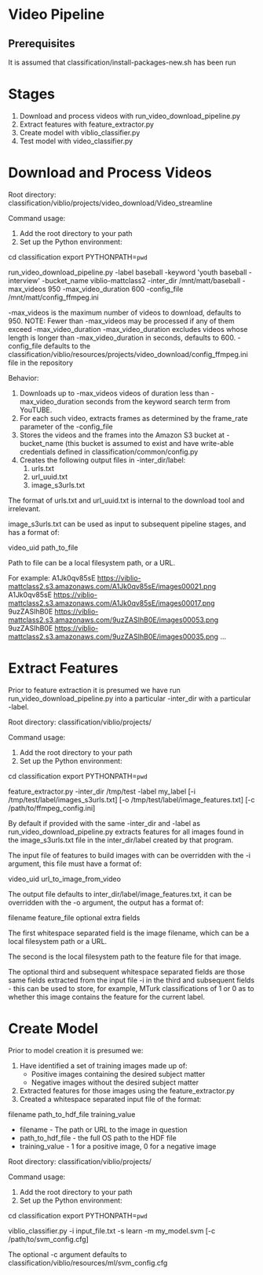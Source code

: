 Video Pipeline
==============

Prerequisites
-------------
It is assumed that classification/install-packages-new.sh has been run

Stages
======
1) Download and process videos with run_video_download_pipeline.py
2) Extract features with feature_extractor.py
3) Create model with viblio_classifier.py
4) Test model with video_classifier.py

Download and Process Videos
===========================

Root directory: classification/viblio/projects/video_download/Video_streamline

Command usage:

1) Add the root directory to your path
2) Set up the Python environment:

cd classification
export PYTHONPATH=`pwd`

run_video_download_pipeline.py 
  -label baseball
  -keyword 'youth baseball -interview' 
  -bucket_name viblio-mattclass2 
  -inter_dir /mnt/matt/baseball 
  -max_videos 950
  -max_video_duration 600
  -config_file /mnt/matt/config_ffmpeg.ini 

-max_videos is the maximum number of videos to download, defaults to 950. NOTE: Fewer than -max_videos may be processed if any of them exceed -max_video_duration
-max_video_duration excludes videos whose length is longer than -max_video_duration in seconds, defaults to 600.
-config_file defaults to the classification/viblio/resources/projects/video_download/config_ffmpeg.ini file in the repository

Behavior:

1. Downloads up to -max_videos videos of duration less than -max_video_duration seconds from the keyword search term from YouTUBE.
2. For each such video, extracts frames as determined by the frame_rate parameter of the -config_file
3. Stores the videos and the frames into the Amazon S3 bucket at -bucket_name (this bucket is assumed to exist and have write-able credentials defined in classification/common/config.py
4. Creates the following output files in -inter_dir/label:
   1. urls.txt
   2. url_uuid.txt
   3. image_s3urls.txt

The format of urls.txt and url_uuid.txt is internal to the download
tool and irrelevant.

image_s3urls.txt can be used as input to subsequent pipeline stages,
and has a format of:

video_uid path_to_file

Path to file can be a local filesystem path, or a URL.

For example:
A1Jk0qv85sE https://viblio-mattclass2.s3.amazonaws.com/A1Jk0qv85sE/images00021.png
A1Jk0qv85sE https://viblio-mattclass2.s3.amazonaws.com/A1Jk0qv85sE/images00017.png
9uzZASIhB0E https://viblio-mattclass2.s3.amazonaws.com/9uzZASIhB0E/images00053.png
9uzZASIhB0E https://viblio-mattclass2.s3.amazonaws.com/9uzZASIhB0E/images00035.png
...

Extract Features
================

Prior to feature extraction it is presumed we have run
run_video_download_pipeline.py into a particular -inter_dir with a
particular -label.

Root directory: classification/viblio/projects/

Command usage:

1) Add the root directory to your path
2) Set up the Python environment:

cd classification
export PYTHONPATH=`pwd`

feature_extractor.py
	-inter_dir /tmp/test
	-label my_label
	[-i /tmp/test/label/images_s3urls.txt]
	[-o /tmp/test/label/image_features.txt]
	[-c /path/to/ffmpeg_config.ini]

By default if provided with the same -inter_dir and -label as
run_video_download_pipeline.py extracts features for all images found
in the image_s3urls.txt file in the inter_dir/label created by that
program.

The input file of features to build images with can be overridden with
the -i argument, this file must have a format of:

video_uid url_to_image_from_video

The output file defaults to inter_dir/label/image_features.txt, it can
be overridden with the -o argument, the output has a format of:

filename feature_file optional extra fields

The first whitespace separated field is the image filename, which can
be a local filesystem path or a URL.

The second is the local filesystem path to the feature file for that
image.

The optional third and subsequent whitespace separated fields are those
same fields extracted from the input file -i in the third and
subsequent fields - this can be used to store, for example, MTurk
classifications of 1 or 0 as to whether this image contains the
feature for the current label.

Create Model
============

Prior to model creation it is presumed we:

1. Have identified a set of training images made up of:
   * Positive images containing the desired subject matter
   * Negative images without the desired subject matter
2. Extracted features for those images using the feature_extractor.py
2. Created a whitespace separated input file of the format:

filename path_to_hdf_file training_value

* filename - The path or URL to the image in question
* path_to_hdf_file - the full OS path to the HDF file
* training_value - 1 for a positive image, 0 for a negative image

Root directory: classification/viblio/projects/

Command usage:

1) Add the root directory to your path
2) Set up the Python environment:

cd classification
export PYTHONPATH=`pwd`

viblio_classifier.py 
   -i input_file.txt
   -s learn
   -m my_model.svm
   [-c /path/to/svm_config.cfg]

The optional -c argument defaults to
classification/viblio/resources/ml/svm_config.cfg
